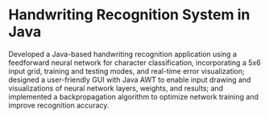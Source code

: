 # Handwriting Recognition System in Java
Developed a Java-based handwriting recognition application using a feedforward neural network for character classification, incorporating a 5x6 input grid, training and testing modes, and real-time error visualization; designed a user-friendly GUI with Java AWT to enable input drawing and visualizations of neural network layers, weights, and results; and implemented a backpropagation algorithm to optimize network training and improve recognition accuracy.
